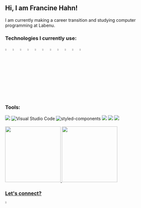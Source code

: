 ## Hi, I am Francine Hahn!
I am currently making a career transition and studying computer programming at Labenu.

### Technologies I currently use:
<div>
  <img src="https://cdn.jsdelivr.net/gh/devicons/devicon/icons/javascript/javascript-original.svg" width="4%"/>
  <img src="https://cdn.jsdelivr.net/gh/devicons/devicon/icons/html5/html5-original.svg" width="4%"/>
  <img src="https://cdn.jsdelivr.net/gh/devicons/devicon/icons/css3/css3-original.svg" width="4%"/>
  <img src="https://cdn.jsdelivr.net/gh/devicons/devicon/icons/sass/sass-original.svg" width="4%"/>
  <img src="https://cdn.jsdelivr.net/gh/devicons/devicon/icons/react/react-original.svg" width="4%"/>
  <img src="https://cdn.jsdelivr.net/gh/devicons/devicon/icons/nextjs/nextjs-line.svg" width="4%"/>
  <img src="https://cdn.jsdelivr.net/gh/devicons/devicon/icons/jest/jest-plain.svg" width="4%"/>
  <img src="https://cdn.jsdelivr.net/gh/devicons/devicon/icons/nodejs/nodejs-original.svg" width="4%"/>
  <img src="https://cdn.jsdelivr.net/gh/devicons/devicon/icons/typescript/typescript-original.svg" width="4%"/>
  <img src="https://cdn.jsdelivr.net/gh/devicons/devicon/icons/mysql/mysql-original.svg" width="4%"/>
  <img src="https://cdn.jsdelivr.net/gh/devicons/devicon/icons/mongodb/mongodb-original-wordmark.svg" width="4%"/>
</div>

### Tools:
<div>
  <img src="https://img.shields.io/badge/GIT-E44C30?style=for-the-badge&amp;logo=git&amp;logoColor=white"/>
  <img src="https://camo.githubusercontent.com/42ada9cc774b9d2b4cf35691820a881d70657ae42c3a074f00c7e9add6352361/68747470733a2f2f696d672e736869656c64732e696f2f62616467652f56697375616c5f53747564696f5f436f64652d3030373844343f7374796c653d666f722d7468652d6261646765266c6f676f3d76697375616c25323073747564696f253230636f6465266c6f676f436f6c6f723d7768697465" alt="Visual Studio Code"/>
  <img src="https://camo.githubusercontent.com/41326de293d3848e2ab0f29bf1680427128757fe6b586ceddf1097cb4eeb5ff7/68747470733a2f2f696d672e736869656c64732e696f2f62616467652f7374796c65642d2d636f6d706f6e656e74732d4442373039333f7374796c653d666f722d7468652d6261646765266c6f676f3d7374796c65642d636f6d706f6e656e7473266c6f676f436f6c6f723d7768697465" alt="styled-components"/>
  <img src="https://camo.githubusercontent.com/4a1038affbb2653ec140936555b3714ddc322526be8567b489e8423a795dea18/68747470733a2f2f696d672e736869656c64732e696f2f62616467652f4669676d612d4632344531453f7374796c653d666f722d7468652d6261646765266c6f676f3d6669676d61266c6f676f436f6c6f723d7768697465" />
  <img src="https://img.shields.io/badge/Trello-0052CC?style=for-the-badge&amp;logo=trello&amp;logoColor=white" />
  <img src="https://img.shields.io/badge/Postman-FF6C37?style=for-the-badge&amp;logo=Postman&amp;logoColor=white" />
</div>

<br>

<div>
  <a href="https://github.com/francinehahn/francinehahn">
  <img height="180em" src="https://github-readme-stats.vercel.app/api?username=francinehahn&show_icons=true&theme=radical&include_commits=true&count_private=true"/>
  <img height="180em" src="https://github-readme-stats.vercel.app/api/top-langs/?username=francinehahn&layout=compact&langs_count=10&theme=radical"/>
</div>

### Let's connect?
<a href="https://www.linkedin.com/in/francine-hahn/" target="_blank">
  <img src="https://cdn.jsdelivr.net/gh/devicons/devicon/icons/linkedin/linkedin-original.svg" width="4%"/>
</a>

